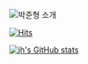 ![박준형 소개](https://capsule-render.vercel.app/api?type=soft&height=300&color=gradient&text=박준형입니다)















[![Hits](https://hits.seeyoufarm.com/api/count/incr/badge.svg?url=https%3A%2F%2Fgithub.com%2Fjhppgit&count_bg=%236EFF00&title_bg=%23555555&icon=&icon_color=%23E7E7E7&title=hits&edge_flat=true)](https://hits.seeyoufarm.com)





[![jh's GitHub stats](https://github-readme-stats.vercel.app/api?username=jhppgit)](https://github.com/jhppgit/github-readme-stats)